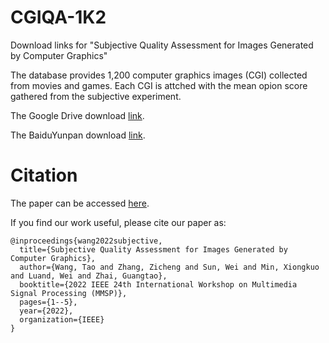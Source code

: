 # CGIQA-1K2
Download links for "Subjective Quality Assessment for Images Generated by Computer Graphics"

The database provides 1,200 computer graphics images (CGI) collected from movies and games. Each CGI is attched with the mean opion score gathered from the subjective experiment.

The Google Drive download [link]().

The BaiduYunpan download [link]().



# Citation
The paper can be accessed [here](https://ieeexplore.ieee.org/abstract/document/9948880/).

If you find our work useful, please cite our paper as:
```
@inproceedings{wang2022subjective,
  title={Subjective Quality Assessment for Images Generated by Computer Graphics},
  author={Wang, Tao and Zhang, Zicheng and Sun, Wei and Min, Xiongkuo and Luand, Wei and Zhai, Guangtao},
  booktitle={2022 IEEE 24th International Workshop on Multimedia Signal Processing (MMSP)},
  pages={1--5},
  year={2022},
  organization={IEEE}
}
```
